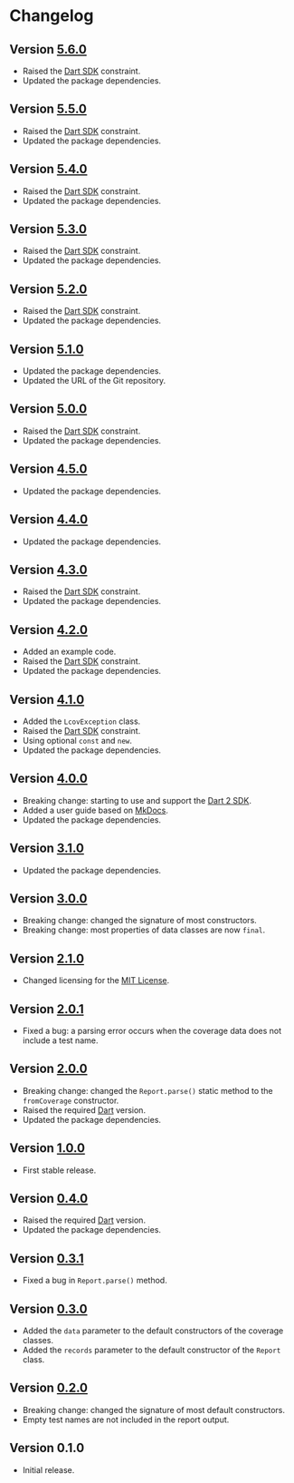 # Changelog

## Version [5.6.0](https://github.com/cedx/lcov.dart/compare/v5.5.0...v5.6.0)
- Raised the [Dart SDK](https://dart.dev/tools/sdk) constraint.
- Updated the package dependencies.

## Version [5.5.0](https://github.com/cedx/lcov.dart/compare/v5.4.0...v5.5.0)
- Raised the [Dart SDK](https://dart.dev/tools/sdk) constraint.
- Updated the package dependencies.

## Version [5.4.0](https://github.com/cedx/lcov.dart/compare/v5.3.0...v5.4.0)
- Raised the [Dart SDK](https://dart.dev/tools/sdk) constraint.
- Updated the package dependencies.

## Version [5.3.0](https://github.com/cedx/lcov.dart/compare/v5.2.0...v5.3.0)
- Raised the [Dart SDK](https://dart.dev/tools/sdk) constraint.
- Updated the package dependencies.

## Version [5.2.0](https://github.com/cedx/lcov.dart/compare/v5.1.0...v5.2.0)
- Raised the [Dart SDK](https://dart.dev/tools/sdk) constraint.
- Updated the package dependencies.

## Version [5.1.0](https://github.com/cedx/lcov.dart/compare/v5.0.0...v5.1.0)
- Updated the package dependencies.
- Updated the URL of the Git repository.

## Version [5.0.0](https://github.com/cedx/lcov.dart/compare/v4.5.0...v5.0.0)
- Raised the [Dart SDK](https://dart.dev/tools/sdk) constraint.
- Updated the package dependencies.

## Version [4.5.0](https://github.com/cedx/lcov.dart/compare/v4.4.0...v4.5.0)
- Updated the package dependencies.

## Version [4.4.0](https://github.com/cedx/lcov.dart/compare/v4.3.0...v4.4.0)
- Updated the package dependencies.

## Version [4.3.0](https://github.com/cedx/lcov.dart/compare/v4.2.0...v4.3.0)
- Raised the [Dart SDK](https://dart.dev/tools/sdk) constraint.
- Updated the package dependencies.

## Version [4.2.0](https://github.com/cedx/lcov.dart/compare/v4.1.0...v4.2.0)
- Added an example code.
- Raised the [Dart SDK](https://dart.dev/tools/sdk) constraint.
- Updated the package dependencies.

## Version [4.1.0](https://github.com/cedx/lcov.dart/compare/v4.0.0...v4.1.0)
- Added the `LcovException` class.
- Raised the [Dart SDK](https://dart.dev/tools/sdk) constraint.
- Using optional `const` and `new`. 
- Updated the package dependencies.

## Version [4.0.0](https://github.com/cedx/lcov.dart/compare/v3.1.0...v4.0.0)
- Breaking change: starting to use and support the [Dart 2 SDK](https://dart.dev/tools/sdk).
- Added a user guide based on [MkDocs](http://www.mkdocs.org).
- Updated the package dependencies.

## Version [3.1.0](https://github.com/cedx/lcov.dart/compare/v3.0.0...v3.1.0)
- Updated the package dependencies.

## Version [3.0.0](https://github.com/cedx/lcov.dart/compare/v2.1.0...v3.0.0)
- Breaking change: changed the signature of most constructors.
- Breaking change: most properties of data classes are now `final`.

## Version [2.1.0](https://github.com/cedx/lcov.dart/compare/v2.0.1...v2.1.0)
- Changed licensing for the [MIT License](https://opensource.org/licenses/MIT).

## Version [2.0.1](https://github.com/cedx/lcov.dart/compare/v2.0.0...v2.0.1)
- Fixed a bug: a parsing error occurs when the coverage data does not include a test name.

## Version [2.0.0](https://github.com/cedx/lcov.dart/compare/v1.0.0...v2.0.0)
- Breaking change: changed the `Report.parse()` static method to the `fromCoverage` constructor.
- Raised the required [Dart](https://dart.dev) version.
- Updated the package dependencies.

## Version [1.0.0](https://github.com/cedx/lcov.dart/compare/v0.4.0...v1.0.0)
- First stable release.

## Version [0.4.0](https://github.com/cedx/lcov.dart/compare/v0.3.1...v0.4.0)
- Raised the required [Dart](https://dart.dev) version.
- Updated the package dependencies.

## Version [0.3.1](https://github.com/cedx/lcov.dart/compare/v0.3.0...v0.3.1)
- Fixed a bug in `Report.parse()` method.

## Version [0.3.0](https://github.com/cedx/lcov.dart/compare/v0.2.0...v0.3.0)
- Added the `data` parameter to the default constructors of the coverage classes.
- Added the `records` parameter to the default constructor of the `Report` class.

## Version [0.2.0](https://github.com/cedx/lcov.dart/compare/v0.1.0...v0.2.0)
- Breaking change: changed the signature of most default constructors.
- Empty test names are not included in the report output.

## Version 0.1.0
- Initial release.
